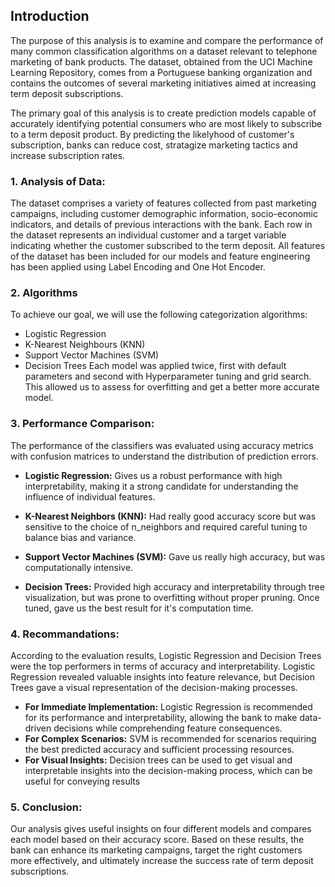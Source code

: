## Introduction
The purpose of this analysis is to examine and compare the performance of many common classification algorithms on a dataset relevant to telephone marketing of bank products. The dataset, obtained from the UCI Machine Learning Repository, comes from a Portuguese banking organization and contains the outcomes of several marketing initiatives aimed at increasing term deposit subscriptions.

The primary goal of this analysis is to create prediction models capable of accurately identifying potential consumers who are most likely to subscribe to a term deposit product. By predicting the likelyhood of customer's subscription, banks can reduce cost, stratagize marketing tactics and increase subscription rates.

### 1. Analysis of Data:
The dataset comprises a variety of features collected from past marketing campaigns, including customer demographic information, socio-economic indicators, and details of previous interactions with the bank. Each row in the dataset represents an individual customer and a target variable indicating whether the customer subscribed to the term deposit.
All features of the dataset has been included for our models and feature engineering has been applied using Label Encoding and One Hot Encoder.


### 2.  Algorithms 
To achieve our goal, we will use the following categorization algorithms:
* Logistic Regression
* K-Nearest Neighbours (KNN)
* Support Vector Machines (SVM)
* Decision Trees
Each model was applied twice, first with default parameters and second with Hyperparameter tuning and grid search. This allowed us to assess for overfitting and get a better more accurate model.

### 3. Performance Comparison:
The performance of the classifiers was evaluated using accuracy metrics with confusion matrices to understand the distribution of prediction errors.

* **Logistic Regression:** Gives us a robust performance with high interpretability, making it a strong candidate for understanding the influence of individual features. 

* **K-Nearest Neighbors (KNN):** Had really good accuracy score but was sensitive to the choice of n_neighbors and required careful tuning to balance bias and variance.

* **Support Vector Machines (SVM):** Gave us really high accuracy, but was computationally intensive.

* **Decision Trees:** Provided high accuracy and interpretability through tree visualization, but was prone to overfitting without proper pruning. Once tuned, gave us the best result for it's computation time.

### 4. Recommandations:
According to the evaluation results, Logistic Regression and Decision Trees were the top performers in terms of accuracy and interpretability. Logistic Regression revealed valuable insights into feature relevance, but Decision Trees gave a visual representation of the decision-making processes.
* **For Immediate Implementation:** Logistic Regression is recommended for its performance and interpretability, allowing the bank to make data-driven decisions while comprehending feature consequences.
* **For Complex Scenarios:** SVM is recommended for scenarios requiring the best predicted accuracy and sufficient processing resources.
* **For Visual Insights:** Decision trees can be used to get visual and interpretable insights into the decision-making process, which can be useful for conveying results

### 5. Conclusion:

Our analysis gives useful insights on four different models and compares each model based on their accuracy score. Based on these results, the bank can enhance its marketing campaigns, target the right customers more effectively, and ultimately increase the success rate of term deposit subscriptions.
